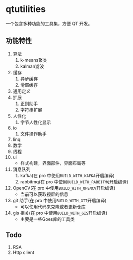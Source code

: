 # qtutilities

一个包含多种功能的工具集，方便 QT 开发。

## 功能特性

1. 算法
    1. k-means聚类
    2. kalman滤波
2. 缓存
    1. 异步缓存
    2. 滑窗缓存
3. 通用定义
4. 扩展
    1. 正则助手
    2. 字符串扩展
5. 人性化
    1. 字节人性化显示
6. io
    1. 文件操作助手
7. linq
8. 数学
9. 线程
10. ui
    - 样式构建，界面部件，界面布局等
11. 消息队列
    1. kafka(在 pro 中使用`BUILD_WITH_KAFKA`开启编译)
    2. rabbitmq(在 pro 中使用`BUILD_WITH_RABBITMQ`开启编译)
12. OpenCV(在 pro 中使用`BUILD_WITH_OPENCV`开启编译)
    - 当前可以获取视屏的信息
13. git 助手(在 pro 中使用`BUILD_WITH_GIT`开启编译)
    - 可以使用代码来克隆或者更新仓库
14. gis 相关(在 pro 中使用`BUILD_WITH_GIS`开启编译)
    - 主要是一些Goes库的工具类

## Todo

1. RSA
2. Http client
